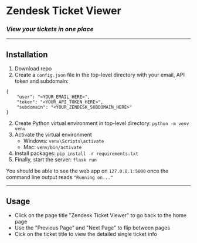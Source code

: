 # Zendesk Ticket Viewer

### *View your tickets in one place*

---

## Installation


1. Download repo
2. Create a `config.json` file in the top-level directory with your email, API token and subdomain:
```
{
    "user": "<YOUR_EMAIL_HERE>",
    "token": "<YOUR_API_TOKEN_HERE>",
    "subdomain": "<YOUR_ZENDESK_SUBDOMAIN_HERE>"
}
```
2. Create Python virtual environment in top-level directory: `python -m venv venv`
3. Activate the virtual environment
    - Windows: `venv\Scripts\activate`
    - Mac: `venv/bin/activate`
4. Install packages: `pip install -r requirements.txt`
5. Finally, start the server: `flask run`

You should be able to see the web app on `127.0.0.1:5000` once the command line output reads `"Running on..."`

---

## Usage
- Click on the page title "Zendesk Ticket Viewer" to go back to the home page
- Use the "Previous Page" and "Next Page" to flip between pages
- Cick on the ticket title to view the detailed single ticket info